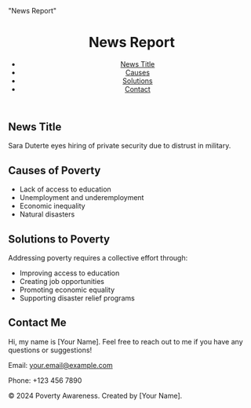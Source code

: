 <html lang="en">
<head>
  <meta charset="UTF-8">
  <meta name="viewport" content="width=device-width, initial-scale=1.0">
  "News Report"
  <link rel="stylesheet" href="styles.css">
</head>
<body>
  <header>
    <div class="container">
      <h1>News Report</h1>
      <nav>
        <ul>
          <li><a href="#News Title">News Title</a></li>
          <li><a href="#causes">Causes</a></li>
          <li><a href="#solutions">Solutions</a></li>
          <li><a href="#contact">Contact</a></li>
        </ul>
      </nav>
    </div>
  </header>

  <section id="News Title" class="section">
    <div class="container">
      <h2>News Title</h2>
      <p>Sara Duterte eyes hiring of private security due to distrust in military.</p>
    </div>
  </section>

  <section id="causes" class="section">
    <div class="container">
      <h2>Causes of Poverty</h2>
      <ul>
        <li>Lack of access to education</li>
        <li>Unemployment and underemployment</li>
        <li>Economic inequality</li>
        <li>Natural disasters</li>
      </ul>
    </div>
  </section>

  <section id="solutions" class="section">
    <div class="container">
      <h2>Solutions to Poverty</h2>
      <p>Addressing poverty requires a collective effort through:</p>
      <ul>
        <li>Improving access to education</li>
        <li>Creating job opportunities</li>
        <li>Promoting economic equality</li>
        <li>Supporting disaster relief programs</li>
      </ul>
    </div>
  </section>

  <section id="contact" class="section">
    <div class="container">
      <h2>Contact Me</h2>
      <p>Hi, my name is [Your Name]. Feel free to reach out to me if you have any questions or suggestions!</p>
      <p>Email: <a href="mailto:your.email@example.com">your.email@example.com</a></p>
      <p>Phone: +123 456 7890</p>
    </div>
  </section>

  <footer>
    <div class="container">
      <p>&copy; 2024 Poverty Awareness. Created by [Your Name].</p>
    </div>
  </footer>
</body>
</html>
